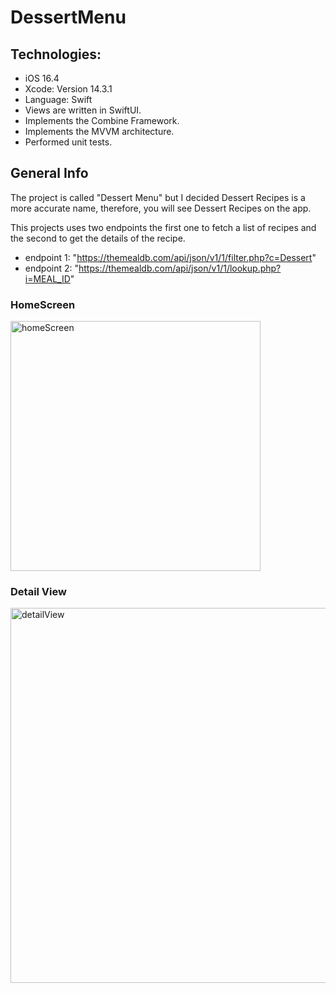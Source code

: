 # DessertMenu


## Technologies:
- iOS 16.4
- Xcode: Version 14.3.1
- Language: Swift
- Views are written in SwiftUI.
- Implements the Combine Framework.
- Implements the MVVM architecture.
- Performed unit tests.


## General Info
The project is called "Dessert Menu" but I decided Dessert Recipes is a more accurate name,
therefore, you will see Dessert Recipes on the app. 

This projects uses two endpoints the first one to fetch a list of recipes 
and the second to get the details of the recipe. 
- endpoint 1: "https://themealdb.com/api/json/v1/1/filter.php?c=Dessert"
- endpoint 2: "https://themealdb.com/api/json/v1/1/lookup.php?i=MEAL_ID"


### HomeScreen

<img src="https://github.com/andrearamonroy/DessertMenu/assets/54419381/fc8a279f-eb81-4f63-af41-e73a8d07229b" alt="homeScreen" width="400">

### Detail View

<img src="https://github.com/andrearamonroy/DessertMenu/assets/54419381/7edf0bab-e773-4fa5-838f-92fdf71158e8" alt="detailView" width="600">
